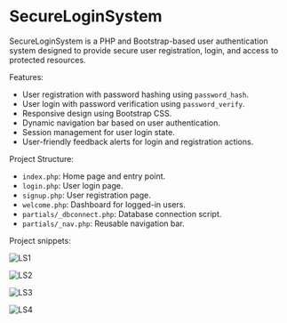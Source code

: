 # SecureLoginSystem
SecureLoginSystem is a PHP and Bootstrap-based user authentication system designed to provide secure user registration, login, and access to protected resources.

Features:

- User registration with password hashing using `password_hash`.
- User login with password verification using `password_verify`.
- Responsive design using Bootstrap CSS.
- Dynamic navigation bar based on user authentication.
- Session management for user login state.
- User-friendly feedback alerts for login and registration actions.

Project Structure:

- `index.php`: Home page and entry point.
- `login.php`: User login page.
- `signup.php`: User registration page.
- `welcome.php`: Dashboard for logged-in users.
- `partials/_dbconnect.php`: Database connection script.
- `partials/_nav.php`: Reusable navigation bar.

Project snippets:

![LS1](https://github.com/SohamB21/SecureLoginSystem/assets/105418470/a22bb266-8a1d-48d9-b9e0-1855e00dc35f)

![LS2](https://github.com/SohamB21/SecureLoginSystem/assets/105418470/1898b696-07e4-4c12-a6d4-91dcb1567dce)

![LS3](https://github.com/SohamB21/SecureLoginSystem/assets/105418470/581fe202-29f9-4c00-ba94-0c49940a5c08)

![LS4](https://github.com/SohamB21/SecureLoginSystem/assets/105418470/025054e5-dbdd-4882-b989-8186be793968)
